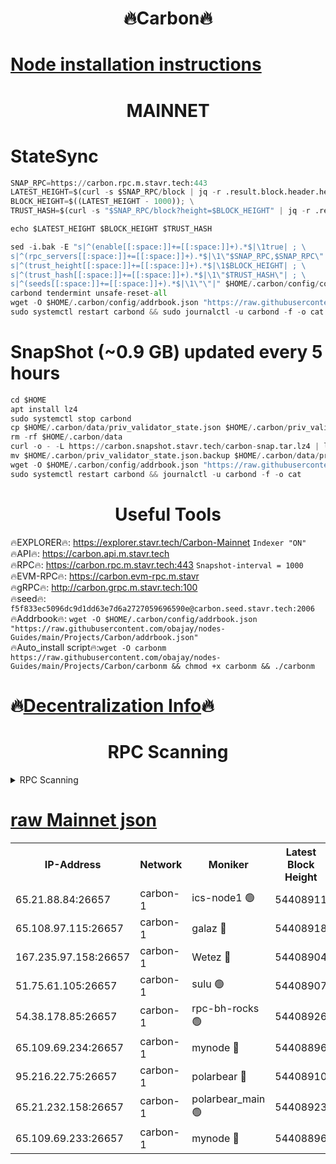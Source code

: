 <h1 align="center"> 🔥Carbon🔥</h1>

[Node installation instructions](https://github.com/obajay/nodes-Guides/tree/main/Projects/Carbon)
=
<h1 align="center"> MAINNET</h1>

# StateSync
```python
SNAP_RPC=https://carbon.rpc.m.stavr.tech:443
LATEST_HEIGHT=$(curl -s $SNAP_RPC/block | jq -r .result.block.header.height); \
BLOCK_HEIGHT=$((LATEST_HEIGHT - 1000)); \
TRUST_HASH=$(curl -s "$SNAP_RPC/block?height=$BLOCK_HEIGHT" | jq -r .result.block_id.hash)

echo $LATEST_HEIGHT $BLOCK_HEIGHT $TRUST_HASH

sed -i.bak -E "s|^(enable[[:space:]]+=[[:space:]]+).*$|\1true| ; \
s|^(rpc_servers[[:space:]]+=[[:space:]]+).*$|\1\"$SNAP_RPC,$SNAP_RPC\"| ; \
s|^(trust_height[[:space:]]+=[[:space:]]+).*$|\1$BLOCK_HEIGHT| ; \
s|^(trust_hash[[:space:]]+=[[:space:]]+).*$|\1\"$TRUST_HASH\"| ; \
s|^(seeds[[:space:]]+=[[:space:]]+).*$|\1\"\"|" $HOME/.carbon/config/config.toml
carbond tendermint unsafe-reset-all
wget -O $HOME/.carbon/config/addrbook.json "https://raw.githubusercontent.com/obajay/nodes-Guides/main/Projects/Carbon/addrbook.json"
sudo systemctl restart carbond && sudo journalctl -u carbond -f -o cat
```
# SnapShot (~0.9 GB) updated every 5 hours
```python
cd $HOME
apt install lz4
sudo systemctl stop carbond
cp $HOME/.carbon/data/priv_validator_state.json $HOME/.carbon/priv_validator_state.json.backup
rm -rf $HOME/.carbon/data
curl -o - -L https://carbon.snapshot.stavr.tech/carbon-snap.tar.lz4 | lz4 -c -d - | tar -x -C $HOME/.carbon --strip-components 2
mv $HOME/.carbon/priv_validator_state.json.backup $HOME/.carbon/data/priv_validator_state.json
wget -O $HOME/.carbon/config/addrbook.json "https://raw.githubusercontent.com/obajay/nodes-Guides/main/Projects/Carbon/addrbook.json"
sudo systemctl restart carbond && journalctl -u carbond -f -o cat
```

 <h1 align="center"> Useful Tools</h1>

🔥EXPLORER🔥:     https://explorer.stavr.tech/Carbon-Mainnet        `Indexer "ON"` \
🔥API🔥:          https://carbon.api.m.stavr.tech \
🔥RPC🔥:          https://carbon.rpc.m.stavr.tech:443              `Snapshot-interval = 1000` \
🔥EVM-RPC🔥:      https://carbon.evm-rpc.m.stavr \
🔥gRPC🔥:         http://carbon.grpc.m.stavr.tech:100 \
🔥seed🔥:      `f5f833ec5096dc9d1dd63e7d6a2727059696590e@carbon.seed.stavr.tech:2006` \
🔥Addrbook🔥:  `wget -O $HOME/.carbon/config/addrbook.json "https://raw.githubusercontent.com/obajay/nodes-Guides/main/Projects/Carbon/addrbook.json"` \
🔥Auto_install script🔥:`wget -O carbonm https://raw.githubusercontent.com/obajay/nodes-Guides/main/Projects/Carbon/carbonm && chmod +x carbonm && ./carbonm`

🔥[Decentralization Info](https://github.com/obajay/StateSync-snapshots/tree/main/Projects/Carbon/Decentralization)🔥
=
<h1 align="center"> RPC Scanning</h1>

<details>
<summary>RPC Scanning</summary>

<h2 align="center"> We scan nodes in real time every 4 hours. And we provide the final result of RPC endpoints.
We cannot influence the operation of these nodes in any way. </h2>


```python
If Voting Power is higher than 0 --> then the Node is a validator of the network and may be subject to attack and be a potential threat to the chain.
```
```python
We marked such validators with a red symbol
```

</details>

[raw Mainnet json](https://rpc-check.carbonm.stavr.tech/carbonm/rpc-carbonm-result.json)
=


<table><tr><th>IP-Address</th><th>Network</th><th>Moniker</th><th>Latest Block Height</th><th>Earliest Block Height</th><th>Catching Up</th><th>Tx Index</th><th>Voting Power</th><th>Scan Time</th></tr><tr><td>65.21.88.84:26657</td><td>carbon-1</td><td>ics-node1 🟢</td><td>54408911</td><td>21164241</td><td>False</td><td>off</td><td>0</td><td>2024-03-03T08:45:51.483447818UTC</td></tr><tr><td>65.108.97.115:26657</td><td>carbon-1</td><td>galaz 🔴</td><td>54408918</td><td>47374001</td><td>False</td><td>on</td><td>10466489505</td><td>2024-03-03T08:46:04.011094458UTC</td></tr><tr><td>167.235.97.158:26657</td><td>carbon-1</td><td>Wetez 🔴</td><td>54408904</td><td>48067570</td><td>False</td><td>on</td><td>1358644165</td><td>2024-03-03T08:45:31.666037212UTC</td></tr><tr><td>51.75.61.105:26657</td><td>carbon-1</td><td>sulu 🟢</td><td>54408907</td><td>48742001</td><td>False</td><td>off</td><td>0</td><td>2024-03-03T08:45:42.698851768UTC</td></tr><tr><td>54.38.178.85:26657</td><td>carbon-1</td><td>rpc-bh-rocks 🟢</td><td>54408926</td><td>53130001</td><td>False</td><td>on</td><td>0</td><td>2024-03-03T08:46:18.761351614UTC</td></tr><tr><td>65.109.69.234:26657</td><td>carbon-1</td><td>mynode 🔴</td><td>54408896</td><td>53160001</td><td>False</td><td>off</td><td>12984285619</td><td>2024-03-03T08:45:16.986711819UTC</td></tr><tr><td>95.216.22.75:26657</td><td>carbon-1</td><td>polarbear 🔴</td><td>54408910</td><td>54283001</td><td>False</td><td>on</td><td>10236851799</td><td>2024-03-03T08:45:49.134734941UTC</td></tr><tr><td>65.21.232.158:26657</td><td>carbon-1</td><td>polarbear_main 🟢</td><td>54408923</td><td>54286001</td><td>False</td><td>off</td><td>0</td><td>2024-03-03T08:46:12.439481197UTC</td></tr><tr><td>65.109.69.233:26657</td><td>carbon-1</td><td>mynode 🔴</td><td>54408896</td><td>54380001</td><td>False</td><td>off</td><td>9291830361</td><td>2024-03-03T08:45:16.684949679UTC</td></tr></table>
